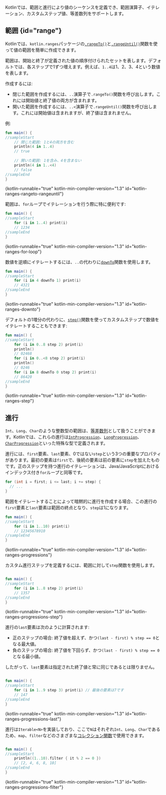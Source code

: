 [//]: # (title: 範囲と進行)

Kotlinでは、範囲と進行により値のシーケンスを定義でき、範囲演算子、イテレーション、カスタムステップ値、等差数列をサポートします。

## 範囲 {id="range"}

Kotlinでは、`kotlin.ranges`パッケージの[`.rangeTo()`](https://kotlinlang.org/api/latest/jvm/stdlib/kotlin.ranges/range-to.html)と[`.rangeUntil()`](https://kotlinlang.org/api/latest/jvm/stdlib/kotlin.ranges/range-until.html)関数を使って値の範囲を簡単に作成できます。

範囲は、開始と終了が定義された値の順序付けられたセットを表します。デフォルトでは、各ステップで1ずつ増えます。例えば、`1..4`は1、2、3、4という数値を表します。

作成するには:

*   閉じた範囲を作成するには、`..`演算子で`.rangeTo()`関数を呼び出します。これには開始値と終了値の両方が含まれます。
*   開いた範囲を作成するには、`..<`演算子で`.rangeUntil()`関数を呼び出します。これには開始値は含まれますが、終了値は含まれません。

例:

```kotlin
fun main() {
//sampleStart
    // 閉じた範囲: 1と4の両方を含む
    println(4 in 1..4)
    // true
    
    // 開いた範囲: 1を含み、4を含まない
    println(4 in 1..<4)
    // false
//sampleEnd
}
```
{kotlin-runnable="true" kotlin-min-compiler-version="1.3" id="kotlin-ranges-rangeto-rangeuntil"}

範囲は、`for`ループでイテレーションを行う際に特に便利です:

```kotlin
fun main() {
//sampleStart
    for (i in 1..4) print(i)
    // 1234
//sampleEnd
}
```
{kotlin-runnable="true" kotlin-min-compiler-version="1.3" id="kotlin-ranges-for-loop"}

数値を逆順にイテレートするには、`..`の代わりに[`downTo`](https://kotlinlang.org/api/latest/jvm/stdlib/kotlin.ranges/down-to.html)関数を使用します。

```kotlin
fun main() {
//sampleStart
    for (i in 4 downTo 1) print(i)
    // 4321
//sampleEnd
}
```
{kotlin-runnable="true" kotlin-min-compiler-version="1.3" id="kotlin-ranges-downto"}

デフォルトの1増分の代わりに、[`step()`](https://kotlinlang.org/api/latest/jvm/stdlib/kotlin.ranges/step.html)関数を使ってカスタムステップで数値をイテレートすることもできます:

```kotlin
fun main() {
//sampleStart
    for (i in 0..8 step 2) print(i)
    println()
    // 02468
    for (i in 0..<8 step 2) print(i)
    println()
    // 0246
    for (i in 8 downTo 0 step 2) print(i)
    // 86420
//sampleEnd
}
```
{kotlin-runnable="true" kotlin-min-compiler-version="1.3" id="kotlin-ranges-step"}

## 進行

`Int`、`Long`、`Char`のような整数型の範囲は、[等差数列](https://en.wikipedia.org/wiki/Arithmetic_progression)として扱うことができます。Kotlinでは、これらの進行は[`IntProgression`](https://kotlinlang.org/api/latest/jvm/stdlib/kotlin.ranges/-int-progression/index.html)、[`LongProgression`](https://kotlinlang.org/api/latest/jvm/stdlib/kotlin.ranges/-long-progression/index.html)、[`CharProgression`](https://kotlinlang.org/api/latest/jvm/stdlib/kotlin.ranges/-char-progression/index.html)といった特殊な型で定義されます。

進行には、`first`要素、`last`要素、0ではない`step`という3つの重要なプロパティがあります。最初の要素は`first`で、後続の要素は前の要素に`step`を加えたものです。正のステップを持つ進行のイテレーションは、Java/JavaScriptにおけるインデックス付き`for`ループと同等です。

```java
for (int i = first; i <= last; i += step) {
  // ...
}
```

範囲をイテレートすることによって暗黙的に進行を作成する場合、この進行の`first`要素と`last`要素は範囲の終点となり、`step`は1になります。

```kotlin
fun main() {
//sampleStart
    for (i in 1..10) print(i)
    // 12345678910
//sampleEnd
}
```
{kotlin-runnable="true" kotlin-min-compiler-version="1.3" id="kotlin-ranges-progressions"}

カスタム進行ステップを定義するには、範囲に対して`step`関数を使用します。

```kotlin

fun main() {
//sampleStart
    for (i in 1..8 step 2) print(i)
    // 1357
//sampleEnd
}
```
{kotlin-runnable="true" kotlin-min-compiler-version="1.3" id="kotlin-ranges-progressions-step"}

進行の`last`要素は次のように計算されます:
*   正のステップの場合: 終了値を超えず、かつ`(last - first) % step == 0`となる最大値。
*   負のステップの場合: 終了値を下回らず、かつ`(last - first) % step == 0`となる最小値。

したがって、`last`要素は指定された終了値と常に同じであるとは限りません。

```kotlin

fun main() {
//sampleStart
    for (i in 1..9 step 3) print(i) // 最後の要素は7です
    // 147
//sampleEnd
}
```
{kotlin-runnable="true" kotlin-min-compiler-version="1.3" id="kotlin-ranges-progressions-last"}

進行は`Iterable<N>`を実装しており、ここで`N`はそれぞれ`Int`、`Long`、`Char`であるため、`map`、`filter`などのさまざまな[コレクション関数](collection-operations.md)で使用できます。

```kotlin

fun main() {
//sampleStart
    println((1..10).filter { it % 2 == 0 })
    // [2, 4, 6, 8, 10]
//sampleEnd
}
```
{kotlin-runnable="true" kotlin-min-compiler-version="1.3" id="kotlin-ranges-progressions-filter"}